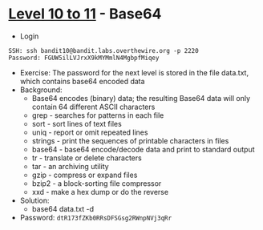 # [Level 10 to 11](https://overthewire.org/wargames/bandit/bandit11.html) - Base64

- Login
```
SSH: ssh bandit10@bandit.labs.overthewire.org -p 2220
Password: FGUW5ilLVJrxX9kMYMmlN4MgbpfMiqey
```
- Exercise: The password for the next level is stored in the file data.txt, which contains base64 encoded data
- Background:
  - Base64 encodes (binary) data; the resulting Base64 data will only contain 64 different ASCII characters
  - grep - searches for patterns in each file
  - sort - sort lines of text files
  - uniq - report or omit repeated lines
  - strings - print the sequences of printable characters in files
  - base64 - base64 encode/decode data and print to standard output
  - tr - translate or delete characters
  - tar - an archiving utility
  - gzip - compress or expand files
  - bzip2 - a block-sorting file compressor
  - xxd - make a hex dump or do the reverse
- Solution:
  - base64 data.txt -d
- Password: `dtR173fZKb0RRsDFSGsg2RWnpNVj3qRr`
